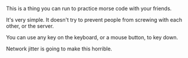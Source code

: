 This is a thing you can run to practice morse code with your friends.

It's very simple.
It doesn't try to prevent people from screwing with each other,
or the server.

You can use any key on the keyboard,
or a mouse button,
to key down.

Network jitter is going to make this horrible.
